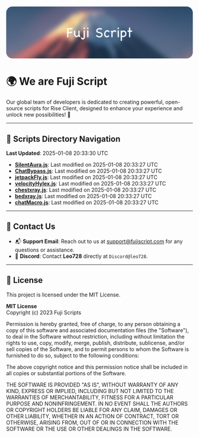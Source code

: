 ![Banner](.github/b.webp)

# 🌍 **We are Fuji Script**

Our global team of developers is dedicated to creating powerful, open-source scripts for Rise Client, designed to enhance your experience and unlock new possibilities! 🌟

---
<!-- SCRIPTS_NAVIGATION_START -->
## 📂 **Scripts Directory Navigation**

**Last Updated**: 2025-01-08 20:33:30 UTC

- **[SilentAura.js](scripts/SilentAura.js)**: Last modified on 2025-01-08 20:33:27 UTC
- **[ChatBypass.js](scripts/ChatBypass.js)**: Last modified on 2025-01-08 20:33:27 UTC
- **[jetpackFly.js](scripts/jetpackFly.js)**: Last modified on 2025-01-08 20:33:27 UTC
- **[velocityHylex.js](scripts/velocityHylex.js)**: Last modified on 2025-01-08 20:33:27 UTC
- **[chestxray.js](scripts/chestxray.js)**: Last modified on 2025-01-08 20:33:27 UTC
- **[bedxray.js](scripts/bedxray.js)**: Last modified on 2025-01-08 20:33:27 UTC
- **[chatMacro.js](scripts/chatMacro.js)**: Last modified on 2025-01-08 20:33:27 UTC

<!-- SCRIPTS_NAVIGATION_END -->

---

## 💬 **Contact Us**  
- 📬 **Support Email**: Reach out to us at [support@fujiscript.com](mailto:support@fujiscript.com) for any questions or assistance.  
- 💬 **Discord**: Contact **Leo728** directly at `Discord@leo728`.

---

## 📜 **License**

This project is licensed under the MIT License.  

**MIT License**  
Copyright (c) 2023 Fuji Scripts  

Permission is hereby granted, free of charge, to any person obtaining a copy of this software and associated documentation files (the "Software"), to deal in the Software without restriction, including without limitation the rights to use, copy, modify, merge, publish, distribute, sublicense, and/or sell copies of the Software, and to permit persons to whom the Software is furnished to do so, subject to the following conditions:  

The above copyright notice and this permission notice shall be included in all copies or substantial portions of the Software.  

THE SOFTWARE IS PROVIDED "AS IS", WITHOUT WARRANTY OF ANY KIND, EXPRESS OR IMPLIED, INCLUDING BUT NOT LIMITED TO THE WARRANTIES OF MERCHANTABILITY, FITNESS FOR A PARTICULAR PURPOSE AND NONINFRINGEMENT. IN NO EVENT SHALL THE AUTHORS OR COPYRIGHT HOLDERS BE LIABLE FOR ANY CLAIM, DAMAGES OR OTHER LIABILITY, WHETHER IN AN ACTION OF CONTRACT, TORT OR OTHERWISE, ARISING FROM, OUT OF OR IN CONNECTION WITH THE SOFTWARE OR THE USE OR OTHER DEALINGS IN THE SOFTWARE.  
